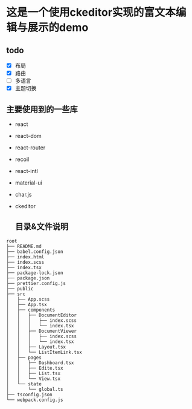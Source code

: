 # 这是一个使用ckeditor实现的富文本编辑与展示的demo

## todo

- [x] 布局
- [x] 路由
- [ ] 多语言
- [x] 主题切换

## 主要使用到的一些库

- react

- react-dom

- react-router

- recoil

- react-intl

- material-ui

- char.js

- ckeditor

  ## 目录&文件说明

```
root
├── README.md
├── babel.config.json
├── index.html
├── index.scss
├── index.tsx
├── package-lock.json
├── package.json
├── prettier.config.js
├── public
├── src
│   ├── App.scss
│   ├── App.tsx
│   ├── components
│   │   ├── DocumentEditor
│   │   │   ├── index.scss
│   │   │   └── index.tsx
│   │   ├── DocumentViewer
│   │   │   ├── index.scss
│   │   │   └── index.tsx
│   │   ├── Layout.tsx
│   │   └── ListItemLink.tsx
│   ├── pages
│   │   ├── Dashboard.tsx
│   │   ├── Edite.tsx
│   │   ├── List.tsx
│   │   └── View.tsx
│   └── state
│       └── global.ts
├── tsconfig.json
└── webpack.config.js
```

